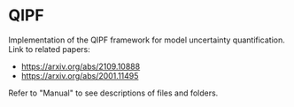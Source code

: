 # QIPF
Implementation of the QIPF framework for model uncertainty quantification. Link to related papers: 
- https://arxiv.org/abs/2109.10888
- https://arxiv.org/abs/2001.11495

Refer to "Manual" to see descriptions of files and folders.
